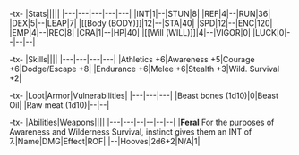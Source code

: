-tx-
|Stats|||||
|---|---|---|---|---|
|INT|1|--|STUN|8|
|REF|4|--|RUN|36|
|DEX|5|--|LEAP|7|
|[[Body (BODY)]]|12|--|STA|40|
|SPD|12|--|ENC|120|
|EMP|4|--|REC|8|
|CRA|1|--|HP|40|
|[[Will (WILL)]]|4|--|VIGOR|0|
|LUCK|0|--|--|--|

-tx-
|Skills||||
|---|---|---|---|
|Athletics +6|Awareness +5|Courage +6|Dodge/Escape +8|
|Endurance +6|Melee +6|Stealth +3|Wild. Survival +2|

-tx-
|Loot|Armor|Vulnerabilities|
|---|---|---|
|Beast bones (1d10)|0|Beast Oil|
|Raw meat (1d10)|--|--|

-tx-
|Abilities|Weapons||||
|---|---|--|--|--|--|
|**Feral** For the purposes of Awareness and Wilderness Survival, instinct gives them an INT of 7.|Name|DMG|Effect|ROF|
|--|Hooves|2d6+2|N/A|1|
